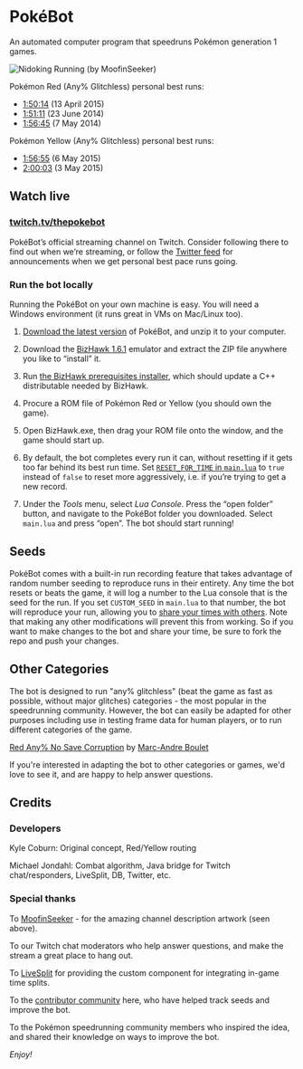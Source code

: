 # PokéBot

An automated computer program that speedruns Pokémon generation 1 games.

![Nidoking Running (by MoofinSeeker)](http://static-cdn.jtvnw.net/jtv_user_pictures/panel-60552281-image-c4fbec3cb87cecc1-320.png)

Pokémon Red (Any% Glitchless) personal best runs:

* [1:50:14](https://www.youtube.com/watch?v=lVE_ksd4WJw) (13 April 2015)
* [1:51:11](https://www.youtube.com/watch?v=M4pOlQ-mIoc) (23 June 2014)
* [1:56:45](https://youtu.be/yh3hI2xNvh4) (7 May 2014)

Pokémon Yellow (Any% Glitchless) personal best runs:
* [1:56:55](https://youtu.be/OgybaUCwQI0) (6 May 2015)
* [2:00:03](https://youtu.be/bGedRUr6ZXc) (3 May 2015)


## Watch live

### [twitch.tv/thepokebot](http://www.twitch.tv/thepokebot)

PokéBot’s official streaming channel on Twitch. Consider following there to find out when we’re streaming, or follow the [Twitter feed](https://twitter.com/thepokebot) for announcements when we get personal best pace runs going.

### Run the bot locally

Running the PokéBot on your own machine is easy. You will need a Windows environment (it runs great in VMs on Mac/Linux too).

1. [Download the latest version](https://github.com/kylecoburn/PokeBot/releases) of PokéBot, and unzip it to your computer.

2. Download the [BizHawk 1.6.1](http://sourceforge.net/projects/bizhawk/files/BizHawk/BizHawk-1.6.1.zip/download) emulator and extract the ZIP file anywhere you like to “install” it.

3. Run [the BizHawk prerequisites installer](http://sourceforge.net/projects/bizhawk/files/Prerequisites/bizhawk_prereqs_v1.1.zip/download), which should update a C++ distributable needed by BizHawk.

4. Procure a ROM file of Pokémon Red or Yellow (you should own the game).

5. Open BizHawk.exe, then drag your ROM file onto the window, and the game should start up.

6. By default, the bot completes every run it can, without resetting if it gets too far behind its best run time. Set [`RESET_FOR_TIME` in `main.lua`](https://github.com/kylecoburn/PokeBot/blob/v1.4.4/main.lua#L3) to `true` instead of `false` to reset more aggressively, i.e. if you’re trying to get a new record.

7. Under the _Tools_ menu, select _Lua Console_. Press the “open folder” button, and navigate to the PokéBot folder you downloaded. Select `main.lua` and press “open”. The bot should start running!

## Seeds

PokéBot comes with a built-in run recording feature that takes advantage of random number seeding to reproduce runs in their entirety. Any time the bot resets or beats the game, it will log a number to the Lua console that is the seed for the run. If you set `CUSTOM_SEED` in `main.lua` to that number, the bot will reproduce your run, allowing you to [share your times with others](wiki/Seeds.md). Note that making any other modifications will prevent this from working. So if you want to make changes to the bot and share your time, be sure to fork the repo and push your changes.

## Other Categories

The bot is designed to run "any% glitchless" (beat the game as fast as possible, without major glitches) categories - the most popular in the speedrunning community. However, the bot can easily be adapted for other purposes including use in testing frame data for human players, or to run different categories of the game.

[Red Any% No Save Corruption](https://github.com/bouletmarc/PokeBot) by [Marc-Andre Boulet](https://github.com/bouletmarc)

If you're interested in adapting the bot to other categories or games, we'd love to see it, and are happy to help answer questions.

## Credits

### Developers

Kyle Coburn: Original concept, Red/Yellow routing

Michael Jondahl: Combat algorithm, Java bridge for Twitch chat/responders, LiveSplit, DB, Twitter, etc.

### Special thanks

To [MoofinSeeker](http://www.twitch.tv/moofinseeker) - for the amazing channel description artwork (seen above).

To our Twitch chat moderators who help answer questions, and make the stream a great place to hang out.

To [LiveSplit](http://livesplit.org) for providing the custom component for integrating in-game time splits.

To the [contributor community](https://github.com/kylecoburn/PokeBot/graphs/contributors) here, who have helped track seeds and improve the bot.

To the Pokémon speedrunning community members who inspired the idea, and shared their knowledge on ways to improve the bot.

_Enjoy!_
